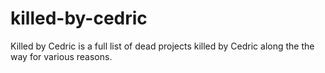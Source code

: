 # killed-by-cedric
Killed by Cedric is a full list of dead projects killed by Cedric along the the way for various reasons.

